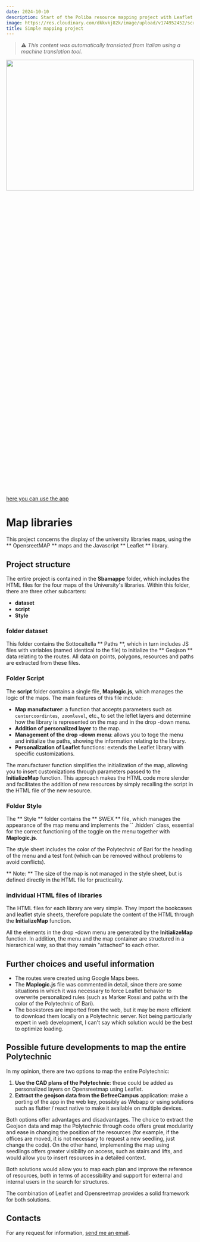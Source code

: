 ```yaml
---
date: 2024-10-10
description: Start of the Poliba resource mapping project with Leaflet
image: https://res.cloudinary.com/dkkvkj82k/image/upload/v174952452/screenshot_2025-06-10_alle_12.46.47_HQONWP.PNG
title: Simple mapping project
---
```


> ⚠️ *This content was automatically translated from Italian using a machine translation tool.*

<img src="https://res.cloudinary.com/dkkvkj82k/image/upload/v1749552452/Screenshot_2025-06-10_alle_12.46.47_hqonwp.png" style="width: 100%; height: 30%" >
<a href = "https://mappegeneral.netlify.app"> here you can use the app </a>

# Map libraries

This project concerns the display of the university libraries maps, using the ** OpensreetMAP ** maps and the Javascript ** Leaflet ** library.

## Project structure

The entire project is contained in the **Sbamappe** folder, which includes the HTML files for the four maps of the University's libraries. Within this folder, there are three other subcarters:

- **dataset**
- **script**
- **Style**

### folder **dataset**

This folder contains the Sottocaltella ** Paths **, which in turn includes JS files with variables (named identical to the file) to initialize the ** Geojson ** data relating to the routes. All data on points, polygons, resources and paths are extracted from these files.

### Folder **Script**

The **script** folder contains a single file, **Maplogic.js**, which manages the logic of the maps. The main features of this file include:

- **Map manufacturer**: a function that accepts parameters such as `centurcoordintes`,` zoomlevel`, etc., to set the leflet layers and determine how the library is represented on the map and in the drop -down menu.
- **Addition of personalized layer** to the map.
- **Management of the drop -down menu**: allows you to toge the menu and initialize the paths, showing the information relating to the library.
- **Personalization of Leaflet** functions: extends the Leaflet library with specific customizations.

The manufacturer function simplifies the initialization of the map, allowing you to insert customizations through parameters passed to the **InitializeMap** function. This approach makes the HTML code more slender and facilitates the addition of new resources by simply recalling the script in the HTML file of the new resource.

### Folder **Style**

The ** Style ** folder contains the ** SWEX ** file, which manages the appearance of the map menu and implements the `` .hidden` class, essential for the correct functioning of the toggle on the menu together with **Maplogic.js**.

The style sheet includes the color of the Polytechnic of Bari for the heading of the menu and a test font (which can be removed without problems to avoid conflicts).

** Note: ** The size of the map is not managed in the style sheet, but is defined directly in the HTML file for practicality.

### individual HTML files of libraries

The HTML files for each library are very simple. They import the bookcases and leaflet style sheets, therefore populate the content of the HTML through the **InitializeMap** function.

All the elements in the drop -down menu are generated by the **InitializeMap** function. In addition, the menu and the map container are structured in a hierarchical way, so that they remain "attached" to each other.

## Further choices and useful information

- The routes were created using Google Maps bees. 
- The **Maplogic.js** file was commented in detail, since there are some situations in which it was necessary to force Leaflet behavior to overwrite personalized rules (such as Marker Rossi and paths with the color of the Polytechnic of Bari).
- The bookstores are imported from the web, but it may be more efficient to download them locally on a Polytechnic server. Not being particularly expert in web development, I can't say which solution would be the best to optimize loading.

## Possible future developments to map the entire Polytechnic

In my opinion, there are two options to map the entire Polytechnic:

1. **Use the CAD plans of the Polytechnic**: these could be added as personalized layers on Opensreetmap using Leaflet.
2. **Extract the geojson data from the BefreeCampus** application: make a porting of the app in the web key, possibly as Webapp or using solutions such as flutter / react native to make it available on multiple devices.

Both options offer advantages and disadvantages. The choice to extract the Geojson data and map the Polytechnic through code offers great modularity and ease in changing the position of the resources (for example, if the offices are moved, it is not necessary to request a new seedling, just change the code). On the other hand, implementing the map using seedlings offers greater visibility on access, such as stairs and lifts, and would allow you to insert resources in a detailed context.

Both solutions would allow you to map each plan and improve the reference of resources, both in terms of accessibility and support for external and internal users in the search for structures.

The combination of Leaflet and Opensreetmap provides a solid framework for both solutions.

## Contacts

For any request for information, [send me an email](mailto:adolfocolavito@hotmail.it).